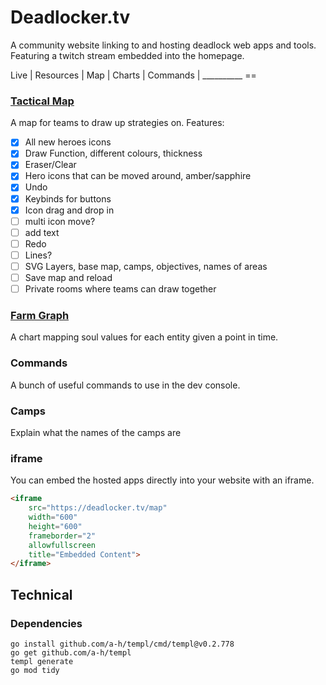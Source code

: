 # Deadlocker.tv
A community website linking to and hosting deadlock web apps and tools. Featuring a twitch stream embedded into the homepage.

Live | Resources | Map | Charts | Commands | __________ == 

### [Tactical Map](https://deadlocker.tv/map)

A map for teams to draw up strategies on.
Features:
- [x] All new heroes icons
- [x] Draw Function, different colours, thickness
- [x] Eraser/Clear
- [x] Hero icons that can be moved around, amber/sapphire
- [x] Undo
- [x] Keybinds for buttons
- [x] Icon drag and drop in
- [ ] multi icon move?
- [ ] add text
- [ ] Redo
- [ ] Lines?
- [ ] SVG Layers, base map, camps, objectives, names of areas
- [ ] Save map and reload
- [ ] Private rooms where teams can draw together

### [Farm Graph](https://deadlocker.tv/farm)
A chart mapping soul values for each entity given a point in time.

### Commands
A bunch of useful commands to use in the dev console.

### Camps
Explain what the names of the camps are

### iframe

You can embed the hosted apps directly into your website with an iframe.

```html
<iframe 
    src="https://deadlocker.tv/map"
    width="600" 
    height="600" 
    frameborder="2" 
    allowfullscreen 
    title="Embedded Content">
</iframe>
```

## Technical

### Dependencies

```
go install github.com/a-h/templ/cmd/templ@v0.2.778
go get github.com/a-h/templ
templ generate
go mod tidy
```
